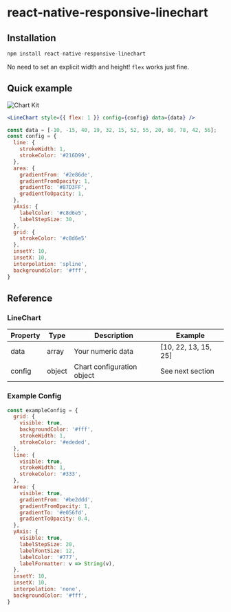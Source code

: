 # react-native-responsive-linechart

## Installation

```js
npm install react-native-responsive-linechart
```

No need to set an explicit width and height! `flex` works just fine.

## Quick example

![Chart Kit](https://i.imgur.com/dhcXADa.png)

```jsx
<LineChart style={{ flex: 1 }} config={config} data={data} />

const data = [-10, -15, 40, 19, 32, 15, 52, 55, 20, 60, 78, 42, 56];
const config = {
  line: {
    strokeWidth: 1,
    strokeColor: '#216D99',
  },
  area: {
    gradientFrom: '#2e86de',
    gradientFromOpacity: 1,
    gradientTo: '#87D3FF',
    gradientToOpacity: 1,
  },
  yAxis: {
    labelColor: '#c8d6e5',
    labelStepSize: 30,
  },
  grid: {
    strokeColor: '#c8d6e5'
  },
  insetY: 10,
  insetX: 10,
  interpolation: 'spline',
  backgroundColor: '#fff',
}
```

## Reference

### LineChart

| Property        | Type       |  Description  | Example |
| ------------- |-------------| -----| ---- |
| data | array | Your numeric data | [10, 22, 13, 15, 25]
| config | object | Chart configuration object | See next section

### Example Config

```js
const exampleConfig = {
  grid: {
    visible: true,
    backgroundColor: '#fff',
    strokeWidth: 1,
    strokeColor: '#ededed',
  },
  line: {
    visible: true,
    strokeWidth: 1,
    strokeColor: '#333',
  },
  area: {
    visible: true,
    gradientFrom: '#be2ddd',
    gradientFromOpacity: 1,
    gradientTo: '#e056fd',
    gradientToOpacity: 0.4,
  },
  yAxis: {
    visible: true,
    labelStepSize: 20,
    labelFontSize: 12,
    labelColor: '#777',
    labelFormatter: v => String(v),
  },
  insetY: 10,
  insetX: 10,
  interpolation: 'none',
  backgroundColor: '#fff',
}
```